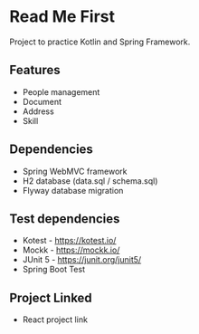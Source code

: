 # Read Me First

Project to practice Kotlin and Spring Framework.

## Features

- People management
- Document
- Address
- Skill

## Dependencies

- Spring WebMVC framework
- H2 database (data.sql / schema.sql)
- Flyway database migration

## Test dependencies

- Kotest - https://kotest.io/
- Mockk - https://mockk.io/
- JUnit 5 - https://junit.org/junit5/
- Spring Boot Test

## Project Linked

- React project link
